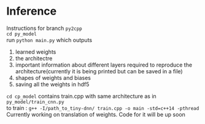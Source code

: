 # Inference
Instructions for branch ```py2cpp```   
```cd py_model```   
run ```python main.py``` which outputs   
1. learned weights
2. the architectre
3. important information about different layers required to reproduce the architecture(currently it is being printed but can be saved in a file)
4. shapes of weights and biases
5. saving all the weights in hdf5

```cd cp_model```
contains train.cpp with same architecture as in ```py_model/train_cnn.py```   
to train : ```g++ -I/path_to_tiny-dnn/ train.cpp -o main -std=c++14 -pthread```   
Currently working on translation of weights. Code for it will be up soon

